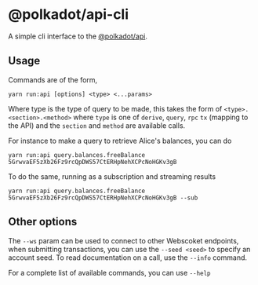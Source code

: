 # @polkadot/api-cli

A simple cli interface to the [@polkadot/api](https://github.com/polkadot-js/api).

## Usage

Commands are of the form,

```
yarn run:api [options] <type> <...params>
```

Where type is the type of query to be made, this takes the form of `<type>.<section>.<method>` where `type` is one of `derive`, `query`, `rpc` `tx` (mapping to the API) and the `section` and `method` are available calls.

For instance to make a query to retrieve Alice's balances, you can do

```
yarn run:api query.balances.freeBalance 5GrwvaEF5zXb26Fz9rcQpDWS57CtERHpNehXCPcNoHGKv3gB
```

To do the same, running as a subscription and streaming results

```
yarn run:api query.balances.freeBalance 5GrwvaEF5zXb26Fz9rcQpDWS57CtERHpNehXCPcNoHGKv3gB --sub
```

## Other options

The `--ws` param can be used to connect to other Webscoket endpoints, when submitting transactions, you can use the `--seed <seed>` to specify an account seed. To read documentation on a call, use the `--info` command.

For a complete list of available commands, you can use `--help`
